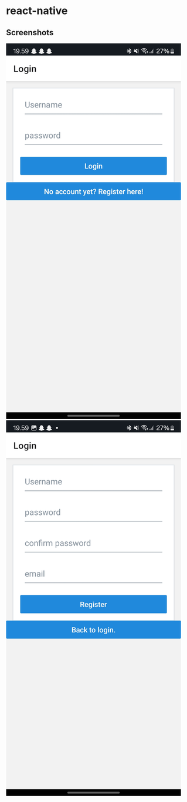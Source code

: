 # react-native
## Screenshots
![Login](screenshots/Login.jpg)
![Register](screenshots/Register.jpg)
